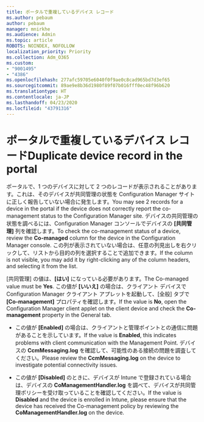 ```yaml
---
title: ポータルで重複しているデバイス レコード
ms.author: pebaum
author: pebaum
manager: mnirkhe
ms.audience: Admin
ms.topic: article
ROBOTS: NOINDEX, NOFOLLOW
localization_priority: Priority
ms.collection: Adm_O365
ms.custom:
- "9001495"
- "4386"
ms.openlocfilehash: 277afc59705e6040f0f9ae0c8cad965bd7d3ef65
ms.sourcegitcommit: 89ae9e8b36d1980f89f07b016fff0ec48f96b620
ms.translationtype: HT
ms.contentlocale: ja-JP
ms.lasthandoff: 04/23/2020
ms.locfileid: "43791316"
---
```

# <a name="duplicate-device-record-in-the-portal"></a><span data-ttu-id="f0647-102">ポータルで重複しているデバイス レコード</span><span class="sxs-lookup"><span data-stu-id="f0647-102">Duplicate device record in the portal</span></span>

<span data-ttu-id="f0647-103">ポータルで、1 つのデバイスに対して 2 つのレコードが表示されることがあります。これは、そのデバイスが共同管理の状態を Configuration Manager サイトに正しく報告していない場合に発生します。</span><span class="sxs-lookup"><span data-stu-id="f0647-103">You may see 2 records for a device in the portal if the device does not correctly report the co-management status to the Configuration Manager site.</span></span> <span data-ttu-id="f0647-104">デバイスの共同管理の状態を調べるには、Configuration Manager コンソールでデバイスの **[共同管理]** 列を確認します。</span><span class="sxs-lookup"><span data-stu-id="f0647-104">To check the co-management status of a device, review the **Co-managed** column for the device in the Configuration Manager console.</span></span> <span data-ttu-id="f0647-105">この列が表示されていない場合は、任意の列見出しを右クリックして、リストから目的の列を選択することで追加できます。</span><span class="sxs-lookup"><span data-stu-id="f0647-105">If the column is not visible, you may add it by right-clicking any of the column headers, and selecting it from the list.</span></span>

<span data-ttu-id="f0647-106">[共同管理] の値は、**[はい]** になっている必要があります。</span><span class="sxs-lookup"><span data-stu-id="f0647-106">The Co-managed value must be **Yes**.</span></span> <span data-ttu-id="f0647-107">この値が **[いいえ]** の場合は、クライアント デバイスで Configuration Manager クライアント アプレットを起動して、[全般] タブで **[Co-management]** プロパティを確認します。</span><span class="sxs-lookup"><span data-stu-id="f0647-107">If the value is **No**, open the Configuration Manager client applet on the client device and check the **Co-management** property in the General tab.</span></span>

- <span data-ttu-id="f0647-108">この値が **[Enabled]** の場合は、クライアントと管理ポイントとの通信に問題があることを示しています。</span><span class="sxs-lookup"><span data-stu-id="f0647-108">If the value is **Enabled**, this indicates problems with client communication with the Management Point.</span></span> <span data-ttu-id="f0647-109">デバイスの **CcmMessaging.log** を確認して、可能性のある接続の問題を調査してください。</span><span class="sxs-lookup"><span data-stu-id="f0647-109">Please review the **CcmMessaging.log** on the device to investigate potential connectivity issues.</span></span>

- <span data-ttu-id="f0647-110">この値が **[Disabled]** のときに、デバイスが Intune で登録されている場合は、デバイスの **CoManagementHandler.log** を調べて、デバイスが共同管理ポリシーを受け取っていることを確認してください。</span><span class="sxs-lookup"><span data-stu-id="f0647-110">If the value is **Disabled** and the device is enrolled in Intune, please ensure that the device has received the Co-management policy by reviewing the **CoManagementHandler.log** on the device.</span></span>
